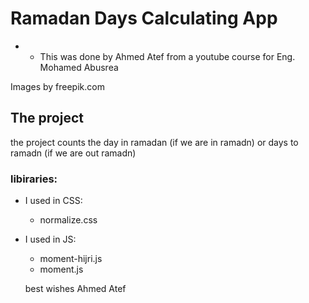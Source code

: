 # Ramadan Days Calculating App
* * This was done by Ahmed Atef from a youtube course for Eng. Mohamed Abusrea

Images by freepik.com 

## The project 
the project counts the day in ramadan (if we are in ramadn) or days to ramadn (if we are out ramadn)

### libiraries:
- I used in CSS:
    - normalize.css

- I used in JS:
    - moment-hijri.js
    - moment.js

    best wishes
    Ahmed Atef